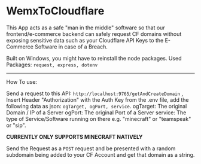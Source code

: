 # WemxToCloudflare

This App acts as a safe "man in the middle" software so that our frontend/e-commerce backend can safely request CF domains without exposing sensitive data such as your Cloudflare API Keys to the E-Commerce Software in case of a Breach.

Built on Windows, you might have to reinstall the node packages. 
Used Packages: `request, express, dotenv`


---

How To use:

Send a request to this API: `http://localhost:9765/getAndCreateDomain` , Insert Header "Authorization" with the Auth Key from the .env file, add the following data as json: `ogTarget, ogPort, service`.
ogTarget: The original Domain / IP of a Server
ogPort: The original Port of a Server
service: The type of Service/Software running on there e.g. "minecraft" or "teamspeak" or "sip".

**CURRENTLY ONLY SUPPORTS MINECRAFT NATIVELY**

Send the Request as a `POST` request and be presented with a random subdomain being added to your CF Account and get that domain as a string.



